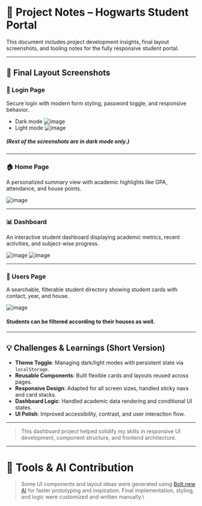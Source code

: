 # 📝 Project Notes – Hogwarts Student Portal

This document includes project development insights, final layout screenshots, and tooling notes for the fully responsive student portal.

---

## 📸 Final Layout Screenshots

### 🔐 Login Page  
Secure login with modern form styling, password toggle, and responsive behavior.  
- Dark mode
![image](https://github.com/user-attachments/assets/feced63c-c1e5-480b-93ae-72179ee407b3)
- Light mode
![image](https://github.com/user-attachments/assets/fc947ada-bf5a-413c-a6c4-cbabf6aa83df)

##### (Rest of the screenshots are in dark mode only.)
---

### 🏠 Home Page  
A personalized summary view with academic highlights like GPA, attendance, and house points.  

![image](https://github.com/user-attachments/assets/2e29997c-2bc2-4503-88d4-1a07f0ae0dcb)

---

### 📊 Dashboard  
An interactive student dashboard displaying academic metrics, recent activities, and subject-wise progress.  

![image](https://github.com/user-attachments/assets/c0e2bf5b-029f-4e91-9b9b-a070a06f3cfb)
![image](https://github.com/user-attachments/assets/e51ea2f7-66ac-499b-955e-2392067b977a)




---

### 👥 Users Page  
A searchable, filterable student directory showing student cards with contact, year, and house.  

![image](https://github.com/user-attachments/assets/faff63c8-bff9-49fc-bb61-9a22d115e4bd)
#### Students can be filtered according to their houses as well.

---

## 💡 Challenges & Learnings (Short Version)

- **Theme Toggle**: Managing dark/light modes with persistent state via `localStorage`.
- **Reusable Components**: Built flexible cards and layouts reused across pages.
- **Responsive Design**: Adapted for all screen sizes, handled sticky navs and card stacks.
- **Dashboard Logic**: Handled academic data rendering and conditional UI states.
- **UI Polish**: Improved accessibility, contrast, and user interaction flow.

---

> This dashboard project helped solidify my skills in responsive UI development, component structure, and frontend architecture.

---

# 🤖 Tools & AI Contribution

> Some UI components and layout ideas were generated using [Bolt.new AI](https://bolt.new) for faster prototyping and inspiration. Final implementation, styling, and logic were customized and written manually.\
